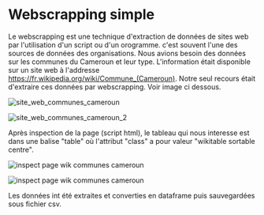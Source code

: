 # Webscrapping simple
Le webscrapping est une technique d'extraction de données de sites web par l'utilisation d'un script ou d'un orogramme. c'est souvent l'une des sources de données des organisations. Nous avions besoin des données sur les communes du Cameroun et leur type. L'information était disponible sur un site web à l'addresse https://fr.wikipedia.org/wiki/Commune_(Cameroun). Notre seul recours était d'extraire ces données par webscrapping. Voir image ci dessous.

![site_web_communes_cameroun](https://github.com/Djatche/webscrapping/assets/5621807/b5841ae4-0159-41af-bbaf-579d8a86bd80)


![site_web_communes_cameroun_2](https://github.com/Djatche/webscrapping/assets/5621807/d770d7bd-5ec5-4bc2-a8ed-03aebd644d80)

Après inspection de la page (script html), le tableau qui nous interesse est dans une balise "table" où l'attribut "class" a pour valeur "wikitable sortable centre".

![inspect page wik communes cameroun](C:\Users\hp\Documents\Projects\webscrapping\inspect1.PNG)

![inspect page wik communes cameroun](C:\Users\hp\Documents\Projects\webscrapping\inspect2.PNG)

Les données int été extraites et converties en dataframe puis sauvegardées sous fichier csv.

